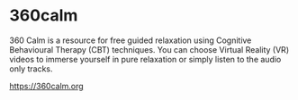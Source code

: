 # 360calm
360 Calm is a resource for free guided relaxation using Cognitive Behavioural Therapy (CBT) techniques. 
You can choose Virtual Reality (VR) videos to immerse yourself in pure relaxation or simply listen to the audio only tracks.

https://360calm.org
